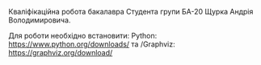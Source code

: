Кваліфікаційна робота бакалавра
Студента групи БА-20 Щурка Андрія Володимировича.

Для роботи необхідно встановити: 
Python: https://www.python.org/downloads/ та /Graphviz: https://graphviz.org/download/
